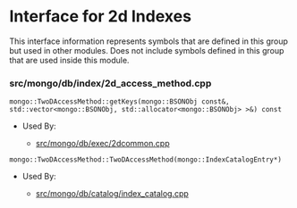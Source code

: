 
# Interface for 2d Indexes
This interface information represents symbols that are defined in this group but used in other modules.  Does not include symbols defined in this group that are used inside this module.

### src/mongo/db/index/2d\_access\_method.cpp

<div></div>

    mongo::TwoDAccessMethod::getKeys(mongo::BSONObj const&, std::vector<mongo::BSONObj, std::allocator<mongo::BSONObj> >&) const

- Used By:

    - [src/mongo/db/exec/2dcommon.cpp](../../../../core\_query\_system/query\_execution)

<div></div>

    mongo::TwoDAccessMethod::TwoDAccessMethod(mongo::IndexCatalogEntry*)

- Used By:

    - [src/mongo/db/catalog/index\_catalog.cpp](../../../../storage/storage\_layer\_structure)
